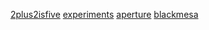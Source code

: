 [2plus2isfive](https://22is5.org)
[experiments](https://experiments.22is5.org)
[aperture](https://aperture.22is5.org)
[blackmesa](https://blackmesa.22is5.org)
